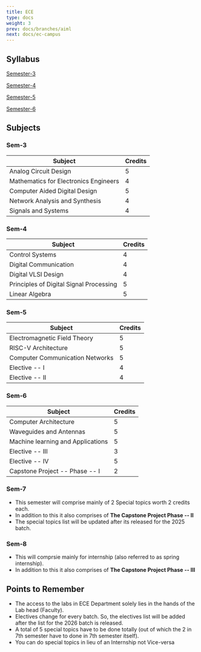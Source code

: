 ```yaml
---
title: ECE
type: docs
weight: 3
prev: docs/branches/aiml
next: docs/ec-campus
---
```

## Syllabus

[Semester-3](https://drive.google.com/file/d/1fQS7vhJr9RaHcqrPkepDvNOmF5JJNj16/view?usp=sharing)

[Semester-4](https://drive.google.com/file/d/19iQuvDln2sGFjWIaNbD10ZF4qvpqzijS/view?usp=sharing)

[Semester-5]()

[Semester-6]()

## Subjects

### Sem-3
| Subject | Credits |
|---|---|
| Analog Circuit Design | 5 |
| Mathematics for Electronics Engineers | 4 |
| Computer Aided Digital Design | 5 |
| Network Analysis and Synthesis | 4 |
| Signals and Systems | 4 |

### Sem-4
| Subject | Credits |
|---|------|
| Control Systems | 4  |
| Digital Communication | 4  |
| Digital VLSI Design | 4  |
| Principles of Digital Signal Processing | 5  |
| Linear Algebra | 5  |

### Sem-5
| Subject | Credits |
|---|------|
| Electromagnetic Field Theory | 5  |
| RISC-V Architecture | 5  |
| Computer Communication Networks | 5  |
| Elective -- I | 4  |
| Elective -- II| 4  |

### Sem-6
| Subject | Credits |
|---|------|
| Computer Architecture | 5  |
| Waveguides and Antennas | 5  |
| Machine learning and Applications | 5  |
| Elective -- III | 3  |
| Elective -- IV | 5  |
| Capstone Project -- Phase -- I | 2 |

### Sem-7
* This semester will comprise mainly of 2 Special topics worth 2 credits each.
* In addition to this it also comprises of **The Capstone Project Phase -- II**
* The special topics list will be updated after its released for the 2025 batch.

### Sem-8
* This will comprsie mainly for internship (also referred to as spring internship).
* In addition to this it also comprises of **The Capstone Project Phase -- III**


## Points to Remember
* The access to the labs in ECE Department solely lies in the hands of the Lab head (Faculty).
* Electives change for every batch. So, the electives list will be added after the list for the 2026 batch is released.
* A total of 5 special topics have to be done totally (out of which the 2 in 7th semester have to done in 7th semester itself).
* You can do special topics in lieu of an Internship not Vice-versa
